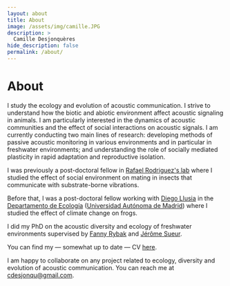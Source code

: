 ```yaml
---
layout: about
title: About
image: /assets/img/camille.JPG
description: >
  Camille Desjonquères
hide_description: false
permalink: /about/
---
```


# About

<!--author-->

I study the ecology and evolution of acoustic communication. I strive to understand how the biotic and abiotic environment affect acoustic signaling in animals. I am particularly interested in the dynamics of acoustic communities and the effect of social interactions on acoustic signals. I am currently conducting two main lines of research: developing methods of passive acoustic monitoring in various environments and in particular in freshwater environments; and understanding the role of socially mediated plasticity in rapid adaptation and reproductive isolation.

I was previously a post-doctoral fellow in [Rafael Rodriguez's lab](http://www.preferencefunctions.org) where I studied the effect of social environment on mating in insects that communicate with substrate-borne vibrations.

Before that, I was a post-doctoral fellow working with [Diego Llusia](https://www.uam.es/Ciencias/Llusia-Genique,-Diego/1446738942604.htm?language=es&pid=1242665012287&title=Llusia%20Genique,%20Diego) in the [Departamento de Ecología](https://www.uam.es/Ciencias/Departamento-de-Ecologia/1242664090207.htm?language=es&nodepath=Departamento%20de%20Ecolog?a) ([Universidad Autónoma de Madrid](https://www.uam.es/UAM/Home.htm?language=es)) where I studied the effect of climate change on frogs.

I did my PhD on the acoustic diversity and ecology of freshwater environments supervised by [Fanny Rybak](http://www.cb.u-psud.fr/Fanny.htm) and [Jérôme Sueur](http://isyeb.mnhn.fr/annuaire-et-pages-personnelles/pages-personnelles/article/sueur-jerome). 

You can find my — somewhat up to date — CV [here](/assets/img/CVen.pdf).


I am happy to collaborate on any project related to ecology, diversity and evolution of acoustic communication. You can reach me at [cdesjonqu@gmail.com](mailto:cdesjonqu@gmail.com).
